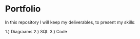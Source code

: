 # Portfolio
In this repository I will keep my deliverables, to present my skills:

1.) Diagraams
2.) SQL
3.) Code


